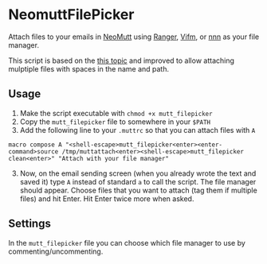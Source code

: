 # NeomuttFilePicker
Attach files to your emails in [NeoMutt](https://github.com/neomutt/) using [Ranger](https://github.com/ranger/ranger), [Vifm](https://github.com/vifm), or [nnn](https://github.com/jarun/nnn) as your file manager.

This script is based on the [this topic](https://www.reddit.com/r/commandline/comments/cbxvdf/combine_neomutt_with_ranger/) and improved to allow attaching mulptiple files with spaces in the name and path.

## Usage
1. Make the script executable with `chmod +x mutt_filepicker`
2. Copy the `mutt_filepicker` file to somewhere in your `$PATH`
3. Add the following line to your `.muttrc` so that you can attach files with `A`

```
macro compose A "<shell-escape>mutt_filepicker<enter><enter-command>source /tmp/muttattach<enter><shell-escape>mutt_filepicker clean<enter>" "Attach with your file manager"
```
3. Now, on the email sending screen (when you already wrote the text and saved it) type `A` instead of standard `a` to call the script. The file manager should appear. Choose files that you want to attach (tag them if multiple files) and hit Enter. Hit Enter twice more when asked. 

## Settings
In the `mutt_filepicker` file you can choose which file manager to use by commenting/uncommenting. 
